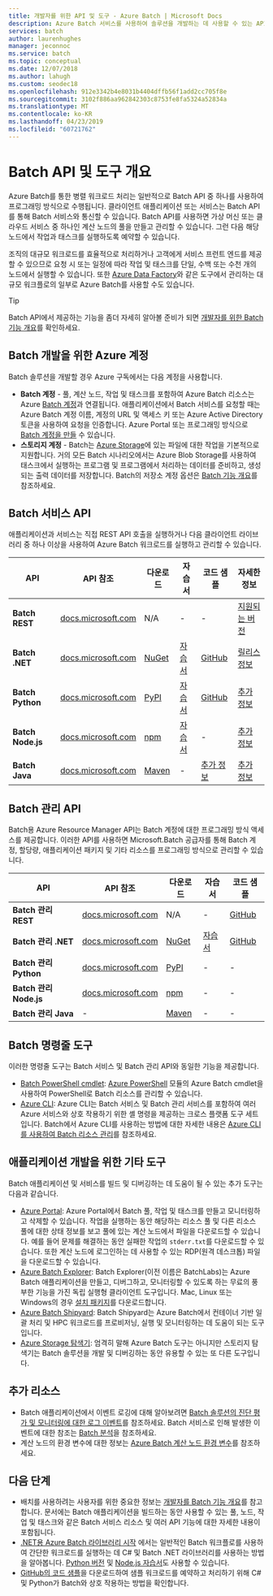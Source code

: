 ```yaml
---
title: 개발자를 위한 API 및 도구 - Azure Batch | Microsoft Docs
description: Azure Batch 서비스를 사용하여 솔루션을 개발하는 데 사용할 수 있는 API 및 도구에 대해 알아봅니다.
services: batch
author: laurenhughes
manager: jeconnoc
ms.service: batch
ms.topic: conceptual
ms.date: 12/07/2018
ms.author: lahugh
ms.custom: seodec18
ms.openlocfilehash: 912e3342b4e8031b4404dffb56f1add2cc705f8e
ms.sourcegitcommit: 3102f886aa962842303c8753fe8fa5324a52834a
ms.translationtype: MT
ms.contentlocale: ko-KR
ms.lasthandoff: 04/23/2019
ms.locfileid: "60721762"
---
```

# <a name="overview-of-batch-apis-and-tools"></a>Batch API 및 도구 개요

Azure Batch를 통한 병렬 워크로드 처리는 일반적으로 Batch API 중 하나를 사용하여 프로그래밍 방식으로 수행됩니다. 클라이언트 애플리케이션 또는 서비스는 Batch API를 통해 Batch 서비스와 통신할 수 있습니다. Batch API를 사용하면 가상 머신 또는 클라우드 서비스 중 하나인 계산 노드의 풀을 만들고 관리할 수 있습니다. 그런 다음 해당 노드에서 작업과 태스크를 실행하도록 예약할 수 있습니다. 

조직의 대규모 워크로드를 효율적으로 처리하거나 고객에게 서비스 프런트 엔드를 제공할 수 있으므로 요청 시 또는 일정에 따라 작업 및 태스크를 단일, 수백 또는 수천 개의 노드에서 실행할 수 있습니다. 또한 [Azure Data Factory](../data-factory/transform-data-using-dotnet-custom-activity.md?toc=%2fazure%2fbatch%2ftoc.json)와 같은 도구에서 관리하는 대규모 워크플로의 일부로 Azure Batch를 사용할 수도 있습니다.

> [!TIP]
> Batch API에서 제공하는 기능을 좀더 자세히 알아볼 준비가 되면 [개발자를 위한 Batch 기능 개요](batch-api-basics.md)를 확인하세요.
> 
> 

## <a name="azure-accounts-for-batch-development"></a>Batch 개발을 위한 Azure 계정
Batch 솔루션을 개발할 경우 Azure 구독에서는 다음 계정을 사용합니다.

* **Batch 계정** - 풀, 계산 노드, 작업 및 태스크를 포함하여 Azure Batch 리소스는 Azure [Batch 계정](batch-api-basics.md#account)과 연결됩니다. 애플리케이션에서 Batch 서비스를 요청할 때는 Azure Batch 계정 이름, 계정의 URL 및 액세스 키 또는 Azure Active Directory 토큰을 사용하여 요청을 인증합니다. Azure Portal 또는 프로그래밍 방식으로 [Batch 계정을 만들](batch-account-create-portal.md) 수 있습니다.
* **스토리지 계정** - Batch는 [Azure Storage][azure_storage]에 있는 파일에 대한 작업을 기본적으로 지원합니다. 거의 모든 Batch 시나리오에서는 Azure Blob Storage를 사용하여 태스크에서 실행하는 프로그램 및 프로그램에서 처리하는 데이터를 준비하고, 생성되는 출력 데이터를 저장합니다. Batch의 저장소 계정 옵션은 [Batch 기능 개요](batch-api-basics.md#azure-storage-account)를 참조하세요.

## <a name="batch-service-apis"></a>Batch 서비스 API

애플리케이션과 서비스는 직접 REST API 호출을 실행하거나 다음 클라이언트 라이브러리 중 하나 이상을 사용하여 Azure Batch 워크로드를 실행하고 관리할 수 있습니다.

| API | API 참조 | 다운로드 | 자습서 | 코드 샘플 | 자세한 정보 |
| --- | --- | --- | --- | --- | --- |
| **Batch REST** |[docs.microsoft.com][batch_rest] |N/A |- |- | [지원되는 버전](/rest/api/batchservice/batch-service-rest-api-versioning) |
| **Batch .NET** |[docs.microsoft.com][api_net] |[NuGet][api_net_nuget] |[자습서](tutorial-parallel-dotnet.md) |[GitHub][api_sample_net] | [릴리스 정보](https://aka.ms/batch-net-dataplane-changelog) |
| **Batch Python** |[docs.microsoft.com][api_python] |[PyPI][api_python_pypi] |[자습서](tutorial-parallel-python.md)|[GitHub][api_sample_python] | [추가 정보](https://github.com/Azure/azure-sdk-for-python/blob/master/doc/batch.rst) |
| **Batch Node.js** |[docs.microsoft.com][api_nodejs] |[npm][api_nodejs_npm] |[자습서](batch-nodejs-get-started.md) |- | [추가 정보](https://github.com/Azure/azure-sdk-for-node/tree/master/lib/services/batch) |
| **Batch Java** |[docs.microsoft.com][api_java] |[Maven][api_java_jar] |- |[추가 정보][api_sample_java] | [추가 정보](https://github.com/Azure/azure-batch-sdk-for-java)|

## <a name="batch-management-apis"></a>Batch 관리 API

Batch용 Azure Resource Manager API는 Batch 계정에 대한 프로그래밍 방식 액세스를 제공합니다. 이러한 API를 사용하면 Microsoft.Batch 공급자를 통해 Batch 계정, 할당량, 애플리케이션 패키지 및 기타 리소스를 프로그래밍 방식으로 관리할 수 있습니다.  

| API | API 참조 | 다운로드 | 자습서 | 코드 샘플 |
| --- | --- | --- | --- | --- |
| **Batch 관리 REST** |[docs.microsoft.com][api_rest_mgmt] |N/A |- |[GitHub](https://github.com/Azure-Samples/batch-dotnet-manage-batch-accounts) |
| **Batch 관리 .NET** |[docs.microsoft.com][api_net_mgmt] |[NuGet][api_net_mgmt_nuget] | [자습서](batch-management-dotnet.md) |[GitHub][api_sample_net] |
| **Batch 관리 Python** |[docs.microsoft.com][api_python_mgmt] |[PyPI][api_python_mgmt_pypi] |- |- |
| **Batch 관리 Node.js** |[docs.microsoft.com][api_nodejs_mgmt] |[npm][api_nodejs_mgmt_npm] |- |- | 
| **Batch 관리 Java** |- |[Maven][api_java_mgmt_jar] |- |- |
## <a name="batch-command-line-tools"></a>Batch 명령줄 도구

이러한 명령줄 도구는 Batch 서비스 및 Batch 관리 API와 동일한 기능을 제공합니다. 

* [Batch PowerShell cmdlet][batch_ps]: [Azure PowerShell](/powershell/azure/overview) 모듈의 Azure Batch cmdlet을 사용하여 PowerShell로 Batch 리소스를 관리할 수 있습니다.
* [Azure CLI](/cli/azure): Azure CLI는 Batch 서비스 및 Batch 관리 서비스를 포함하여 여러 Azure 서비스와 상호 작용하기 위한 셸 명령을 제공하는 크로스 플랫폼 도구 세트입니다. Batch에서 Azure CLI를 사용하는 방법에 대한 자세한 내용은 [Azure CLI를 사용하여 Batch 리소스 관리](batch-cli-get-started.md)를 참조하세요.

## <a name="other-tools-for-application-development"></a>애플리케이션 개발을 위한 기타 도구

Batch 애플리케이션 및 서비스를 빌드 및 디버깅하는 데 도움이 될 수 있는 추가 도구는 다음과 같습니다.

* [Azure Portal][portal]: Azure Portal에서 Batch 풀, 작업 및 태스크를 만들고 모니터링하고 삭제할 수 있습니다. 작업을 실행하는 동안 해당하는 리소스 풀 및 다른 리소스 풀에 대한 상태 정보를 보고 풀에 있는 계산 노드에서 파일을 다운로드할 수 있습니다. 예를 들어 문제를 해결하는 동안 실패한 작업의 `stderr.txt`를 다운로드할 수 있습니다. 또한 계산 노드에 로그인하는 데 사용할 수 있는 RDP(원격 데스크톱) 파일을 다운로드할 수 있습니다.
* [Azure Batch Explorer][batch_labs]: Batch Explorer(이전 이름은 BatchLabs)는 Azure Batch 애플리케이션을 만들고, 디버그하고, 모니터링할 수 있도록 하는 무료의 풍부한 기능을 가진 독립 실행형 클라이언트 도구입니다. Mac, Linux 또는 Windows의 경우 [설치 패키지](https://azure.github.io/BatchExplorer/)를 다운로드합니다.
* [Azure Batch Shipyard](https://github.com/Azure/batch-shipyard): Batch Shipyard는 Azure Batch에서 컨테이너 기반 일괄 처리 및 HPC 워크로드를 프로비저닝, 실행 및 모니터링하는 데 도움이 되는 도구입니다.
* [Azure Storage 탐색기][storage_explorer]: 엄격히 말해 Azure Batch 도구는 아니지만 스토리지 탐색기는 Batch 솔루션을 개발 및 디버깅하는 동안 유용할 수 있는 또 다른 도구입니다.

## <a name="additional-resources"></a>추가 리소스

- Batch 애플리케이션에서 이벤트 로깅에 대해 알아보려면 [Batch 솔루션의 진단 평가 및 모니터링에 대한 로그 이벤트](batch-diagnostics.md)를 참조하세요. Batch 서비스로 인해 발생한 이벤트에 대한 참조는 [Batch 분석](batch-analytics.md)을 참조하세요.
- 계산 노드의 환경 변수에 대한 정보는 [Azure Batch 계산 노드 환경 변수](batch-compute-node-environment-variables.md)를 참조하세요.

## <a name="next-steps"></a>다음 단계

* 배치를 사용하려는 사용자를 위한 중요한 정보는 [개발자를 Batch 기능 개요](batch-api-basics.md)를 참고합니다. 문서에는 Batch 애플리케이션을 빌드하는 동안 사용할 수 있는 풀, 노드, 작업 및 태스크와 같은 Batch 서비스 리소스 및 여러 API 기능에 대한 자세한 내용이 포함됩니다.
* [.NET용 Azure Batch 라이브러리 시작](tutorial-parallel-dotnet.md) 에서는 일반적인 Batch 워크플로를 사용하여 간단한 워크로드를 실행하는 데 C# 및 Batch .NET 라이브러리를 사용하는 방법을 알아봅니다. [Python 버전](tutorial-parallel-python.md) 및 [Node.js 자습서](batch-nodejs-get-started.md)도 사용할 수 있습니다.
* [GitHub의 코드 샘플][github_samples]을 다운로드하여 샘플 워크로드를 예약하고 처리하기 위해 C# 및 Python가 Batch와 상호 작용하는 방법을 확인합니다.

[azure_storage]: https://azure.microsoft.com/services/storage/
[api_java]: /java/api/overview/azure/batch
[api_java_mgmt]: /java/api/overview/azure/batch/managementapi
[api_java_jar]: https://search.maven.org/#search%7Cga%7C1%7Ca%3A%22azure-batch%22
[api_java_mgmt_jar]: https://search.maven.org/#search%7Cga%7C1%7Ca%3A%22azure-batch%22
[api_net]: /dotnet/api/overview/azure/batch/
[api_net_nuget]: https://www.nuget.org/packages/Microsoft.Azure.Batch/
[api_rest_mgmt]: /rest/api/batchmanagement/
[api_net_mgmt]: /dotnet/api/overview/azure/batch/management
[api_net_mgmt_nuget]: https://www.nuget.org/packages/Microsoft.Azure.Management.Batch/
[api_nodejs]: /javascript/api/overview/azure/batch/client
[api_nodejs_mgmt]: /javascript/api/overview/azure/batch/management
[api_nodejs_npm]: https://www.npmjs.com/package/azure-batch
[api_nodejs_mgmt_npm]: https://www.npmjs.com/package/azure-arm-batch
[api_python]: /python/api/overview/azure/batch/client
[api_python_mgmt]: /python/api/overview/azure/batch/management
[api_python_pypi]: https://pypi.python.org/pypi/azure-batch
[api_python_mgmt_pypi]: https://pypi.python.org/pypi/azure-mgmt-batch
[api_sample_net]: https://github.com/Azure/azure-batch-samples/tree/master/CSharp
[api_sample_python]: https://github.com/Azure/azure-batch-samples/tree/master/Python/Batch
[api_sample_java]: https://github.com/Azure/azure-batch-samples/tree/master/Java/
[batch_ps]: /powershell/module/az.batch/
[batch_rest]: /rest/api/batchservice/
[free_account]: https://azure.microsoft.com/free/
[github_samples]: https://github.com/Azure/azure-batch-samples
[msdn_benefits]: https://azure.microsoft.com/pricing/member-offers/msdn-benefits-details/
[batch_labs]: https://azure.github.io/BatchExplorer/
[storage_explorer]: https://storageexplorer.com/
[portal]: https://portal.azure.com

